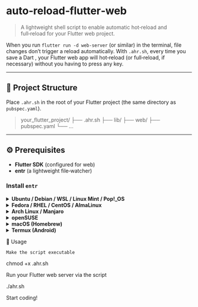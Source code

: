 # auto‑reload‑flutter‑web

> A lightweight shell script to enable automatic hot‑reload and full‑reload for your Flutter web project.

When you run `flutter run -d web-server` (or similar) in the terminal, file changes don’t trigger a reload automatically. With `.ahr.sh`, every time you save a Dart , your Flutter web app will hot‑reload (or full‑reload, if necessary) without you having to press any key.

---

## 📁 Project Structure

Place `.ahr.sh` in the root of your Flutter project (the same directory as `pubspec.yaml`).


> your_flutter_project/
> ├── .ahr.sh
> ├── lib/
> ├── web/
> ├── pubspec.yaml
> └── ...



---

## ⚙️ Prerequisites

- **Flutter SDK** (configured for web)
- **entr** (a lightweight file‑watcher)

### Install `entr`

<details>
<summary><strong>Ubuntu / Debian / WSL / Linux Mint / Pop!_OS</strong></summary>

    sudo apt update
    sudo apt install entr

</details> <details> <summary><strong>Fedora / RHEL / CentOS / AlmaLinux</strong></summary>

    sudo dnf install entr

</details> <details> <summary><strong>Arch Linux / Manjaro</strong></summary>

    sudo pacman -S entr

</details> <details> <summary><strong>openSUSE</strong></summary>

sudo zypper install entr

    sudo zypper install entr

</details> <details> <summary><strong>macOS (Homebrew)</strong></summary>

    brew install entr

</details> <details> <summary><strong>Termux (Android)</strong></summary>

    pkg update
    pkg install entr

If you’re using a Nix‑based environment (e.g. dev.nix), add entr to your packages.
</details> 



🚀 Usage

    Make the script executable

chmod +x .ahr.sh

Run your Flutter web server via the script

./ahr.sh

Start coding!
